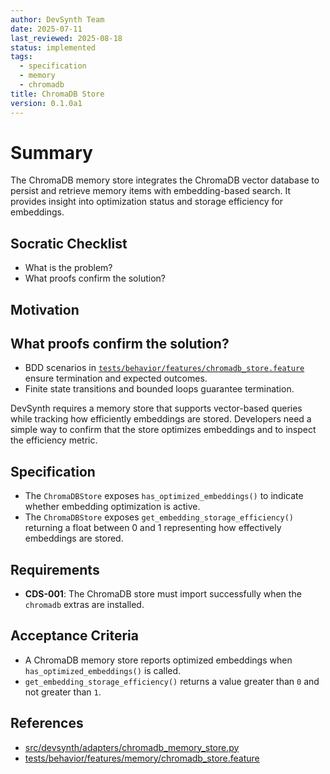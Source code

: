 ```yaml
---
author: DevSynth Team
date: 2025-07-11
last_reviewed: 2025-08-18
status: implemented
tags:
  - specification
  - memory
  - chromadb
title: ChromaDB Store
version: 0.1.0a1
---
```


# Summary

The ChromaDB memory store integrates the ChromaDB vector database to persist and
retrieve memory items with embedding-based search. It provides insight into
optimization status and storage efficiency for embeddings.

## Socratic Checklist
- What is the problem?
- What proofs confirm the solution?

## Motivation

## What proofs confirm the solution?
- BDD scenarios in [`tests/behavior/features/chromadb_store.feature`](../../tests/behavior/features/chromadb_store.feature) ensure termination and expected outcomes.
- Finite state transitions and bounded loops guarantee termination.


DevSynth requires a memory store that supports vector-based queries while
tracking how efficiently embeddings are stored. Developers need a simple way to
confirm that the store optimizes embeddings and to inspect the efficiency
metric.

## Specification

- The `ChromaDBStore` exposes `has_optimized_embeddings()` to indicate whether
  embedding optimization is active.
- The `ChromaDBStore` exposes `get_embedding_storage_efficiency()` returning a
  float between 0 and 1 representing how effectively embeddings are stored.

## Requirements

- **CDS-001**: The ChromaDB store must import successfully when the `chromadb`
  extras are installed.

## Acceptance Criteria

- A ChromaDB memory store reports optimized embeddings when
  `has_optimized_embeddings()` is called.
- `get_embedding_storage_efficiency()` returns a value greater than `0` and not
  greater than `1`.

## References

- [src/devsynth/adapters/chromadb_memory_store.py](../../src/devsynth/adapters/chromadb_memory_store.py)
- [tests/behavior/features/memory/chromadb_store.feature](../../tests/behavior/features/memory/chromadb_store.feature)
